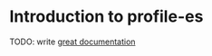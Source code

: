 # Introduction to profile-es

TODO: write [great documentation](http://jacobian.org/writing/what-to-write/)
